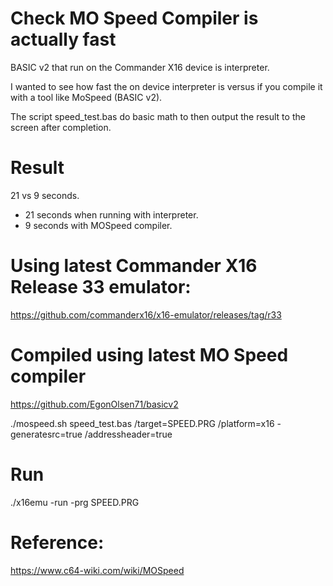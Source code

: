 # Check MO Speed Compiler is actually fast

BASIC v2 that run on the Commander X16 device is interpreter.

I wanted to see how fast the on device interpreter is versus if you compile it with a tool like
MoSpeed (BASIC v2).

The script speed_test.bas do basic math to then output the result to the screen after completion.

# Result

21 vs 9 seconds.

* 21 seconds when running with interpreter.
* 9 seconds with MOSpeed compiler.

# Using latest Commander X16 Release 33 emulator:

https://github.com/commanderx16/x16-emulator/releases/tag/r33

# Compiled using latest MO Speed compiler

https://github.com/EgonOlsen71/basicv2

./mospeed.sh speed_test.bas /target=SPEED.PRG /platform=x16 -generatesrc=true /addressheader=true

# Run

./x16emu -run -prg SPEED.PRG

# Reference:

https://www.c64-wiki.com/wiki/MOSpeed
